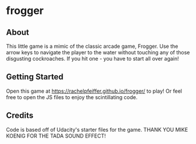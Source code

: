 # frogger
## About
This little game is a mimic of the classic arcade game, Frogger. Use the arrow keys to navigate the player to the water without touching any of those disgusting cockroaches. If you hit one - you have to start all over again!

## Getting Started
Open this game at https://rachelpfeiffer.github.io/frogger/ to play!
Or feel free to open the JS files to enjoy the scintillating code.

## Credits
Code is based off of Udacity's starter files for the game. 
THANK YOU MIKE KOENIG FOR THE TADA SOUND EFFECT!
